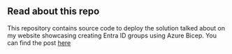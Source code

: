 ## Read about this repo

This repository contains source code to deploy the solution talked about on my website showcasing creating Entra ID groups using Azure Bicep.
You can find the post [here](https://www.lindbergtech.com/azure-bicep-and-ms-graph/)